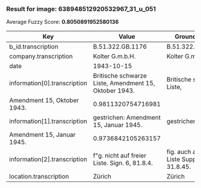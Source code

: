 ### Result for image: 638948512920532967_31_u_051
Average Fuzzy Score: **0.8050891952580136**
<small>

| Key | Value | Ground Truth | Score |
| --- | --- | --- | --- |
| b_id.transcription | B.51.322.GB.1176 | B.51.322.GB.1176. | 0.9696969696969697 |
| company.transcription | Kolter G.m.b.H. | Kolter G.m.b.H. | 1.0 |
| date | 1943-10-15 |  | 0.0 |
| information[0].transcription | Britische schwarze Liste, Amendment 15, Oktober 1943. | Britische schwarze Liste,
Amendment 15, Oktober 1943. | 0.9811320754716981 |
| information[1].transcription | gestrichen: Amendment 15, Januar 1945. | gestrichen:
Amendment 15, Januar 1945. | 0.9736842105263157 |
| information[2].transcription | f"g. nicht auf freier Liste. Sign. 6, 81.8.4. | fig. auch auf franz. Liste Suppl. 6, 31.8.45. | 0.7111111111111111 |
| location.transcription | Zürich | Zürich | 1.0 |

</small>
